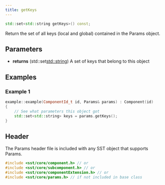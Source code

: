 ```yaml
---
title: getKeys
---
```

```cpp
std::set<std::string getKeys>() const;
```

Return the set of all keys (local and global) contained in the Params object.

## Parameters
* **returns** (std::set<std::string>) A set of keys that belong to this object


## Examples

### Example 1
```cpp
example::example(ComponentId_t id, Params& params) : Component(id)
{
    // See what parameters this object got
    std::set<std::string> keys = params.getKeys();
}
```

## Header
The Params header file is included with any SST object that supports Params.
```cpp
#include <sst/core/component.h> // or
#include <sst/core/subcomponent.h> // or
#include <sst/core/componentExtension.h> // or
#include <sst/core/params.h> // if not included in base class
```
